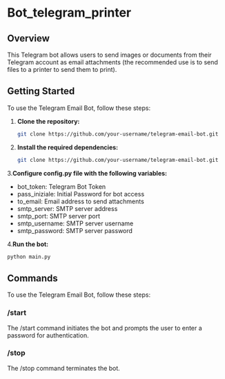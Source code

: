 # Bot_telegram_printer
## Overview
This Telegram bot allows users to send images or documents from their Telegram account as email attachments (the recommended use is to send files to a printer to send them to print).


## Getting Started
To use the Telegram Email Bot, follow these steps:

1. **Clone the repository:**
   ```bash
   git clone https://github.com/your-username/telegram-email-bot.git
2. **Install the required dependencies:**
   ```bash
   git clone https://github.com/your-username/telegram-email-bot.git
3.**Configure config.py file with the following variables:**
  - bot_token: Telegram Bot Token
  - pass_iniziale: Initial Password for bot access
  - to_email: Email address to send attachments
  - smtp_server: SMTP server address
  - smtp_port: SMTP server port
  - smtp_username: SMTP server username
  - smtp_password: SMTP server password

4.**Run the bot:**
  ```bash
  python main.py
   ```

## Commands

To use the Telegram Email Bot, follow these steps:

### /start
  The /start command initiates the bot and prompts the user to enter a password for authentication.
 ### /stop
   The /stop command terminates the bot.
  


